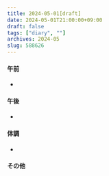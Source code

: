 ```yaml
---
title: 2024-05-01[draft]
date: 2024-05-01T21:00:00+09:00
draft: false
tags: ["diary", ""]
archives: 2024-05
slug: 588626
---
```

#### 午前
- 
#### 午後
- 
#### 体調
- 
#### その他